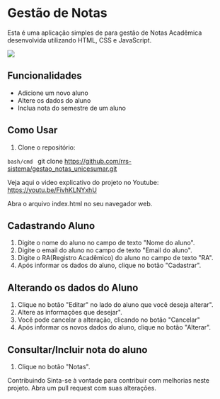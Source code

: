 # Gestão de Notas

Esta é uma aplicação simples de para gestão de Notas Acadêmica desenvolvida utilizando HTML, CSS e JavaScript.

<img src="/img/gestao-notas.png">

## Funcionalidades

- Adicione um novo aluno
- Altere os dados do aluno
- Inclua nota do semestre de um aluno

## Como Usar

1. Clone o repositório:

```bash/cmd ```
git clone https://github.com/rrs-sistema/gestao_notas_unicesumar.git

Veja aqui o video explicativo do projeto no Youtube: https://youtu.be/FivhKLNYxhU


Abra o arquivo index.html no seu navegador web.

## Cadastrando Aluno

1. Digite o nome do aluno no campo de texto "Nome do aluno".
2. Digite o email do aluno no campo de texto "Email do aluno".
3. Digite o RA(Registro Acadêmico) do aluno no campo de texto "RA".
4. Após informar os dados do aluno, clique no botão "Cadastrar".

## Alterando os dados do Aluno
1. Clique no botão "Editar" no lado do aluno que você deseja alterar".
2. Altere as informações que desejar".
3. Você pode cancelar a alteração, clicando no botão "Cancelar"
4. Após informar os novos dados do aluno, clique no botão "Alterar".

## Consultar/Incluir nota do aluno
1. Clique no botão "Notas".


Contribuindo
Sinta-se à vontade para contribuir com melhorias neste projeto. Abra um pull request com suas alterações.



